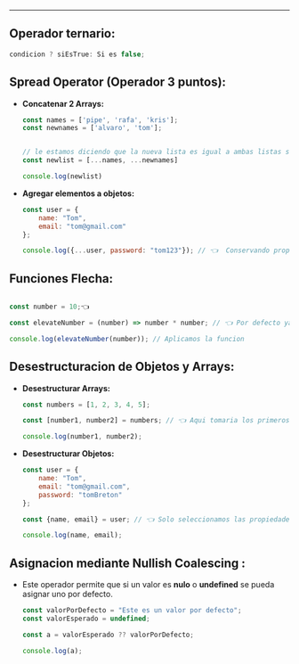 
---
## Operador ternario:

```js
condicion ? siEsTrue: Si es false;
```

## Spread Operator (Operador 3 puntos):

- **Concatenar 2 Arrays:**
	```javascript
	const names = ['pipe', 'rafa', 'kris'];
	const newnames = ['alvaro', 'tom'];
	
	
	// le estamos diciendo que la nueva lista es igual a ambas listas suamadas
	const newlist = [...names, ...newnames]
	
	console.log(newlist)
	```

- **Agregar elementos a objetos:**
	```javascript
	const user = {
	    name: "Tom",
	    email: "tom@gmail.com"
	};

	console.log({...user, password: "tom123"}); // 👈  Conservando propiuedades y agregando nuevas
	```

## Funciones Flecha:
```javascript

const number = 10;👈

const elevateNumber = (number) => number * number; // 👈 Por defecto ya retorna valores

console.log(elevateNumber(number)); // Aplicamos la funcion
```

## Desestructuracion de Objetos y Arrays:

- **Desestructurar Arrays:**
	```javascript
	const numbers = [1, 2, 3, 4, 5];
	
	const [number1, number2] = numbers; // 👈 Aqui tomaria los primeros elementos
	
	console.log(number1, number2);
	```

- **Desestructurar Objetos:**
	```javascript
	const user = {
	    name: "Tom",
	    email: "tom@gmail.com",
	    password: "tomBreton"
	};

	const {name, email} = user; // 👈 Solo seleccionamos las propiedades que deseamos

	console.log(name, email);
	```


## Asignacion mediante Nullish Coalescing :
- Este operador permite que si un valor es **nulo** o **undefined** se pueda asignar uno por defecto.


	```javascript
    const valorPorDefecto = "Este es un valor por defecto";
    const valorEsperado = undefined;

    const a = valorEsperado ?? valorPorDefecto;  

    console.log(a);

	```
